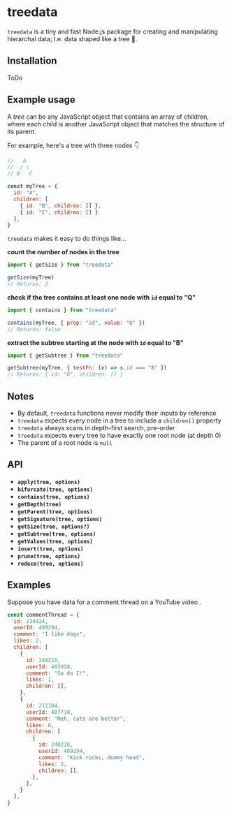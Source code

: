 # treedata
`treedata` is a tiny and fast Node.js package for creating and manipulating hierarchal data; I.e. data shaped like a tree 🌲.

## Installation
ToDo

## Example usage
A _tree_ can be any JavaScript object that contains an array of children, where each child is another JavaScript object that matches the structure of its parent.

For example, here's a tree with three nodes 👇

```js
//   A
//  / \
// B   C

const myTree = {
  id: "A",
  children: [
    { id: "B", children: [] },
    { id: "C", children: [] }
  ],
}
```

`treedata` makes it easy to do things like...

**count the number of nodes in the tree**
```js
import { getSize } from "treedata"

getSize(myTree) 
// Returns: 3
```

**check if the tree contains at least one node with `id` equal to "Q"**
```js
import { contains } from "treedata"

contains(myTree, { prop: "id", value: "Q" }) 
// Returns: false
```

**extract the subtree starting at the node with `id` equal to "B"**
```js
import { getSubtree } from "treedata"

getSubtree(myTree, { testFn: (x) => x.id === "B" }) 
// Returns: { id: "B", children: [] }
```

## Notes
- By default, `treedata` functions never modify their inputs by reference
- `treedata` expects every node in a tree to include a `children[]` property
- `treedata` always scans in depth-first search, pre-order
- `treedata` expects every tree to have exactly one root node (at depth 0)
- The parent of a root node is `null`

## API
- **`apply(tree, options)`**
- **`bifurcate(tree, options)`**
- **`contains(tree, options)`**
- **`getDepth(tree)`**
- **`getParent(tree, options)`**
- **`getSignature(tree, options)`**
- **`getSize(tree, options?)`**
- **`getSubtree(tree, options)`**
- **`getValues(tree, options)`**
- **`insert(tree, options)`**
- **`prune(tree, options)`**
- **`reduce(tree, options)`**

## Examples
Suppose you have data for a comment thread on a YouTube video..

```js
const commentThread = {
  id: 234424,
  userId: 489294,
  comment: "I like dogs",
  likes: 2,
  children: [
    {
      id: 248210,
      userId: 403928,
      comment: "So do I!",
      likes: 1,
      children: [],
    },
    {
      id: 211104,
      userId: 407718,
      comment: "Meh, cats are better",
      likes: 0,
      children: [
        {
          id: 248210,
          userId: 489294,
          comment: "Kick rocks, dummy head",
          likes: 3,
          children: [],
        },
      ],
    }
  ],
}
```